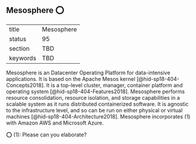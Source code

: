 ## Mesosphere :o:


|          |            |
| -------- | ---------- |
| title    | Mesosphere |
| status   | 95         |
| section  | TBD        |
| keywords | TBD        |




Mesosphere is an Datacenter Operating Platform for data-intensive
applications. It is based on the Apache Mesos
kernel [@hid-sp18-404-Concepts2018]. It is a top-level cluster, manager,
container platform and operating system [@hid-sp18-404-Features2018].
Mesosphere performs resource consolidation, resource isolation, and
storage capabilities in a scalable system as it runs distributed
containerized software. It is agnostic to the infrastructure level, and
so can be run on either physical or virtual
machines [@hid-sp18-404-Architecture2018]. Mesosphere incorporates (1)
with Amazon AWS and Microsoft Azure.

:o: (1): Please can you elaborate?
